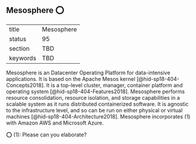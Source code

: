 ## Mesosphere :o:


|          |            |
| -------- | ---------- |
| title    | Mesosphere |
| status   | 95         |
| section  | TBD        |
| keywords | TBD        |




Mesosphere is an Datacenter Operating Platform for data-intensive
applications. It is based on the Apache Mesos
kernel [@hid-sp18-404-Concepts2018]. It is a top-level cluster, manager,
container platform and operating system [@hid-sp18-404-Features2018].
Mesosphere performs resource consolidation, resource isolation, and
storage capabilities in a scalable system as it runs distributed
containerized software. It is agnostic to the infrastructure level, and
so can be run on either physical or virtual
machines [@hid-sp18-404-Architecture2018]. Mesosphere incorporates (1)
with Amazon AWS and Microsoft Azure.

:o: (1): Please can you elaborate?
